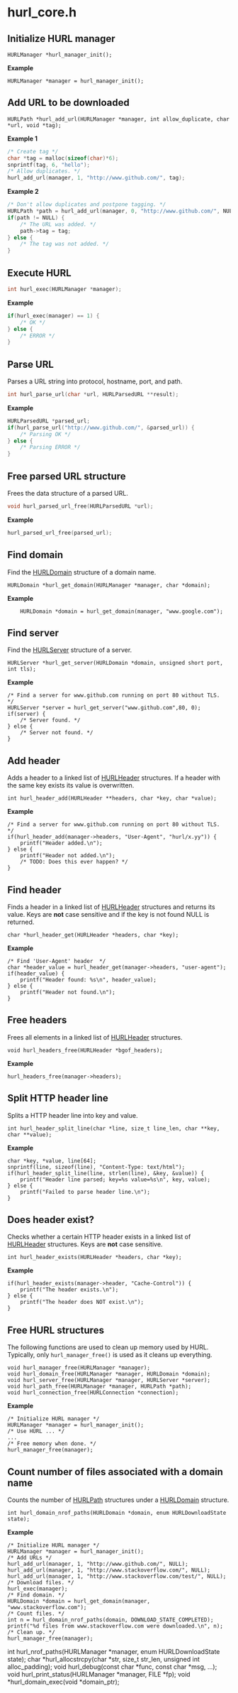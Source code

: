 
hurl_core.h
===

Initialize HURL manager
---
```
HURLManager *hurl_manager_init();
```
**Example**
```
HURLManager *manager = hurl_manager_init();
```

Add URL to be downloaded
---
```
HURLPath *hurl_add_url(HURLManager *manager, int allow_duplicate, char *url, void *tag);
```
**Example 1**
```C
/* Create tag */
char *tag = malloc(sizeof(char)*6);
snprintf(tag, 6, "hello");
/* Allow duplicates. */
hurl_add_url(manager, 1, "http://www.github.com/", tag);
```
**Example 2**
```C
/* Don't allow duplicates and postpone tagging. */
HURLPath *path = hurl_add_url(manager, 0, "http://www.github.com/", NULL);
if(path != NULL) {
	/* The URL was added. */
	path->tag = tag;
} else {
	/* The tag was not added. */
}
```
Execute HURL
---
```C
int hurl_exec(HURLManager *manager);
```
**Example**
```C
if(hurl_exec(manager) == 1) {
	/* OK */
} else {
	/* ERROR */
}
```
Parse URL
---
Parses a URL string into protocol, hostname, port, and path.
```C
int hurl_parse_url(char *url, HURLParsedURL **result);
```
**Example**
```C
HURLParsedURL *parsed_url;
if(hurl_parse_url("http://www.github.com/", &parsed_url)) {
	/* Parsing OK */
} else {
	/* Parsing ERROR */
}
```
Free parsed URL structure
---
Frees the data structure of a parsed URL.
```C
void hurl_parsed_url_free(HURLParsedURL *url);
```
**Example**
```C
hurl_parsed_url_free(parsed_url);
```
Find domain
---
Find the [HURLDomain](#HURLDomain) structure of a domain name.
```
HURLDomain *hurl_get_domain(HURLManager *manager, char *domain);
```
**Example**
```
	HURLDomain *domain = hurl_get_domain(manager, "www.google.com");
```
Find server
---
Find the [HURLServer](#HURLServer) structure of a server.
```
HURLServer *hurl_get_server(HURLDomain *domain, unsigned short port, int tls);
```
**Example**
```
/* Find a server for www.github.com running on port 80 without TLS.  */
HURLServer *server = hurl_get_server("www.github.com",80, 0);
if(server) {
	/* Server found. */
} else {
	/* Server not found. */
}
```
Add header
---
Adds a header to a linked list of [HURLHeader](#HURLHeader) structures.
If a header with the same key exists its value is overwritten.
```
int hurl_header_add(HURLHeader **headers, char *key, char *value);
```
**Example**
```
/* Find a server for www.github.com running on port 80 without TLS.  */
if(hurl_header_add(manager->headers, "User-Agent", "hurl/x.yy")) {
	printf("Header added.\n");
} else {
	printf("Header not added.\n");
	/* TODO: Does this ever happen? */
}
```
Find header
---
Finds a header in a linked list of [HURLHeader](#HURLHeader) structures and returns its value.
Keys are **not** case sensitive and if the key is not found NULL is returned.
```
char *hurl_header_get(HURLHeader *headers, char *key);
```
**Example**
```
/* Find 'User-Agent' header  */
char *header_value = hurl_header_get(manager->headers, "user-agent");
if(header_value) {
	printf("Header found: %s\n", header_value);
} else {
	printf("Header not found.\n");
}
```
Free headers
---
Frees all elements in a linked list of [HURLHeader](#HURLHeader) structures.
```
void hurl_headers_free(HURLHeader *bgof_headers);
```
**Example**
```
hurl_headers_free(manager->headers);
```
Split HTTP header line
---
Splits a HTTP header line into key and value.
```
int hurl_header_split_line(char *line, size_t line_len, char **key, char **value);
```
**Example**
```
char *key, *value, line[64];
snprintf(line, sizeof(line), "Content-Type: text/html");
if(hurl_header_split_line(line, strlen(line), &key, &value)) {
	printf("Header line parsed; key=%s value=%s\n", key, value);
} else {
	printf("Failed to parse header line.\n");
}
```
Does header exist?
---
Checks whether a certain HTTP header exists in a linked list of [HURLHeader](#HURLHeader) structures.
Keys are **not** case sensitive.
```
int hurl_header_exists(HURLHeader *headers, char *key);
```
**Example**
```
if(hurl_header_exists(manager->header, "Cache-Control")) {
	printf("The header exists.\n");
} else {
	printf("The header does NOT exist.\n");
}
```
Free HURL structures
---
The following functions are used to clean up memory used by HURL.
Typically, only ```hurl_manager_free()``` is used as it cleans up everything.
```
void hurl_manager_free(HURLManager *manager);
void hurl_domain_free(HURLManager *manager, HURLDomain *domain);
void hurl_server_free(HURLManager *manager, HURLServer *server);
void hurl_path_free(HURLManager *manager, HURLPath *path);
void hurl_connection_free(HURLConnection *connection);
```
**Example**
```
/* Initialize HURL manager */
HURLManager *manager = hurl_manager_init();
/* Use HURL ... */
...
/* Free memory when done. */
hurl_manager_free(manager);
```
Count number of files associated with a domain name
---
Counts the number of [HURLPath](#HURLPath) structures under a [HURLDomain](#HURLDomain) structure.
```
int hurl_domain_nrof_paths(HURLDomain *domain, enum HURLDownloadState state);
```
**Example**
```
/* Initialize HURL manager */
HURLManager *manager = hurl_manager_init();
/* Add URLs */
hurl_add_url(manager, 1, "http://www.github.com/", NULL);
hurl_add_url(manager, 1, "http://www.stackoverflow.com/", NULL);
hurl_add_url(manager, 1, "http://www.stackoverflow.com/test/", NULL);
/* Download files. */
hurl_exec(manager);
/* Find domain. */
HURLDomain *domain = hurl_get_domain(manager, "www.stackoverflow.com");
/* Count files. */
int n = hurl_domain_nrof_paths(domain, DOWNLOAD_STATE_COMPLETED);
printf("%d files from www.stackoverflow.com were downloaded.\n", n);
/* Clean up. */
hurl_manager_free(manager);
```



int hurl_nrof_paths(HURLManager *manager, enum HURLDownloadState state);
char *hurl_allocstrcpy(char *str, size_t str_len, unsigned int alloc_padding);
void hurl_debug(const char *func, const char *msg, ...);
void hurl_print_status(HURLManager *manager, FILE *fp);
void *hurl_domain_exec(void *domain_ptr);

